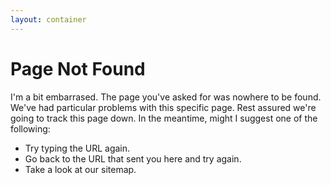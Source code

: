 ```yaml
---
layout: container
---
```


# Page Not Found

I'm a bit embarrased.  The page you've asked for was nowhere to be found.  We've had particular problems with this specific page.  Rest assured we're going to track this page down.  In the meantime, might I suggest one of the following:

- Try typing the URL again.
- Go back to the URL that sent you here and try again.
- Take a look at our sitemap.